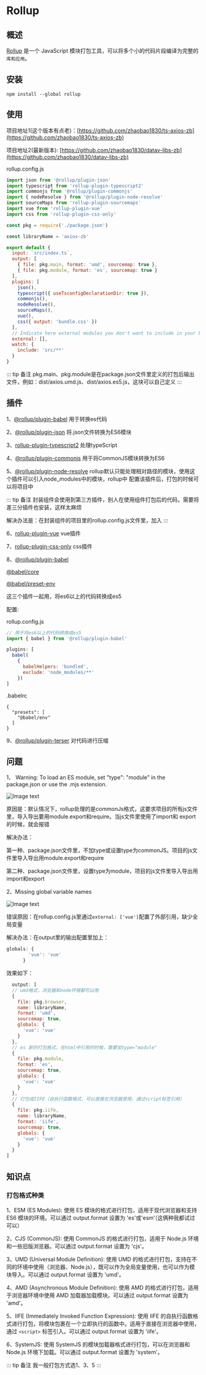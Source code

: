 # Rollup

## 概述

[Rollup](https://www.rollupjs.com/) 是一个 JavaScript 模块打包工具，可以将多个小的代码片段编译为完整的`库和应用`。

## 安装

```npm
npm install --global rollup
```

## 使用

项目地址1(这个版本有点老)：[https://github.com/zhaobao1830/ts-axios-zb](https://github.com/zhaobao1830/ts-axios-zb)

项目地址2(最新版本): [https://github.com/zhaobao1830/datav-libs-zb](https://github.com/zhaobao1830/datav-libs-zb)

rollup.config.js

```js
import json from '@rollup/plugin-json'
import typescript from 'rollup-plugin-typescript2'
import commonjs from '@rollup/plugin-commonjs'
import { nodeResolve } from '@rollup/plugin-node-resolve'
import sourceMaps from 'rollup-plugin-sourcemaps'
import vue from 'rollup-plugin-vue'
import css from 'rollup-plugin-css-only'

const pkg = require('./package.json')

const libraryName = 'axios-zb'

export default {
  input: `src/index.ts`,
  output: [
    { file: pkg.main, format: 'umd', sourcemap: true },
    { file: pkg.module, format: 'es', sourcemap: true }
  ],
  plugins: [
    json(),
    typescript({ useTsconfigDeclarationDir: true }),
    commonjs(),
    nodeResolve(),
    sourceMaps(),
    vue(),
    css({ output: 'bundle.css' })
  ],
  // Indicate here external modules you don't want to include in your bundle (i.e.: 'lodash')
  external: [],
  watch: {
    include: 'src/**'
  }
}

```

::: tip 备注
pkg.main、pkg.module是在package.json文件里定义的打包后输出文件，例如：dist/axios.umd.js、dist/axios.es5.js，这块可以自己定义
:::

## 插件

1、[@rollup/plugin-babel](https://www.npmjs.com/package/@rollup/plugin-babel) 用于转换es代码

2、[@rollup/plugin-json](https://www.npmjs.com/package/@rollup/plugin-json) 将.json文件转换为ES6模块

3、[rollup-plugin-typescript2](https://www.npmjs.com/package/rollup-plugin-typescript2) 处理typeScript

4、[@rollup/plugin-commonjs](https://www.npmjs.com/package/@rollup/plugin-commonjs) 用于将CommonJS模块转换为ES6

5、[@rollup/plugin-node-resolve](https://www.npmjs.com/package/@rollup/plugin-node-resolve) rollup默认只能处理相对路径的模块，使用这个插件可以引入node_modules中的模块，rollup中
配置该插件后，打包的时候可以将项目中

::: tip 备注
封装组件会使用到第三方插件，别人在使用组件打包后的代码，需要将差三分插件也安装，这样太麻烦

解决办法是：在封装组件的项目里的rollup.config.js文件里，加入
:::

6、[rollup-plugin-vue](https://www.npmjs.com/package/rollup-plugin-vue) vue插件

7、[rollup-plugin-css-only](https://www.npmjs.com/package/rollup-plugin-css-only) css插件

8、[@rollup/plugin-babel](https://www.npmjs.com/package/@rollup/plugin-babel)

[@babel/core](https://www.npmjs.com/package/@babel/core)

[@babel/preset-env](https://www.npmjs.com/package/@babel/preset-env)

这三个插件一起用，将es6以上的代码转换成es5

配置:

rollup.config.js

```js
// 用于将es6以上的代码转换成es5
import { babel } from '@rollup/plugin-babel'

plugins: [
  babel(
    {
      babelHelpers: 'bundled',
      exclude: 'node_modules/**'
    })
]
```

.babelrc

```
{
  "presets": [
    "@babel/env"
  ]
}

```

9、[@rollup/plugin-terser](https://www.npmjs.com/package/@rollup/plugin-terser) 对代码进行压缩

## 问题

1、 Warning: To load an ES module, set "type": "module" in the package.json or use the .mjs extension.

![Image text](../public/vueKnowledge/07/01.png)

原因是：默认情况下，rollup处理的是commonJs格式，这要求项目的所有js文件里，导入导出要用module.export和require。当js文件里使用了import和
export的时候，就会报错

解决办法：

第一种、package.json文件里，不加type或设置type为commonJS。项目的js文件里导入导出用module.export和require

第二种、package.json文件里，设置type为module，项目的js文件里导入导出用import和export

2、Missing global variable names

![Image text](../public/vueKnowledge/07/02.png)

错误原因：在rollup.config.js里通过`external: ['vue']`配置了外部引用，缺少全局变量

解决办法：在output里的输出配置里加上：

```js
globals: {
        'vue': 'vue'
      }
```

效果如下：

```js
  output: [
  // umd格式，浏览器和node环境都可以用
  {
    file: pkg.browser,
    name: libraryName,
    format: 'umd',
    sourcemap: true,
    globals: {
      'vue': 'vue'
    }
  },
  // es 新的打包格式，在html中引用的时候，需要加type="module"
  {
    file: pkg.module,
    format: 'es',
    sourcemap: true,
    globals: {
      'vue': 'vue'
    }
  },
  // 打包成IIFE（自执行函数格式，可以直接在浏览器使用，通过script标签引用）
  {
    file: pkg.iife,
    name: libraryName,
    format: 'iife',
    sourcemap: true,
    globals: {
      'vue': 'vue'
    }
  }
]
```

## 知识点

### 打包格式种类

1、ESM (ES Modules): 使用 ES 模块的格式进行打包，适用于现代浏览器和支持 ES6 模块的环境。可以通过 output.format 设置为 'es'或'esm‘（这俩种我都试过可以）

2、CJS (CommonJS): 使用 CommonJS 的格式进行打包，适用于 Node.js 环境和一些旧版浏览器。可以通过 output.format 设置为 'cjs'。

3、UMD (Universal Module Definition): 使用 UMD 的格式进行打包，支持在不同的环境中使用（浏览器、Node.js），既可以作为全局变量使用，也可以作为模块导入。可以通过 output.format 设置为 'umd'。

4、AMD (Asynchronous Module Definition): 使用 AMD 的格式进行打包，适用于浏览器环境中使用 AMD 加载器加载模块。可以通过 output.format 设置为 'amd'。

5、IIFE (Immediately Invoked Function Expression): 使用 IIFE 的自执行函数格式进行打包，将模块包裹在一个立即执行的函数中。适用于直接在浏览器中使用，通过 `<script>` 标签引入。可以通过 output.format 设置为 'iife'。

6、SystemJS: 使用 SystemJS 的模块加载器格式进行打包，可以在浏览器和 Node.js 环境下加载。可以通过 output.format 设置为 'system'。

::: tip 备注
我一般打包方式选1、3、5
:::
